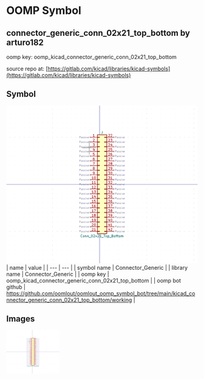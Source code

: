 # OOMP Symbol  
## connector_generic_conn_02x21_top_bottom  by arturo182  
  
oomp key: oomp_kicad_connector_generic_conn_02x21_top_bottom  
  
source repo at: [https://gitlab.com/kicad/libraries/kicad-symbols](https://gitlab.com/kicad/libraries/kicad-symbols)  
## Symbol  
  
[![working.png](working_600.png)](working.png)  
| name | value | 
| --- | --- | 
| symbol name | Connector_Generic | 
| library name | Connector_Generic | 
| oomp key | oomp_kicad_connector_generic_conn_02x21_top_bottom | 
| oomp bot github | https://github.com/oomlout/oomlout_oomp_symbol_bot/tree/main/kicad_connector_generic_conn_02x21_top_bottom/working | 
## Images  
  
[![working.png](working_140.png)](working.png)  

